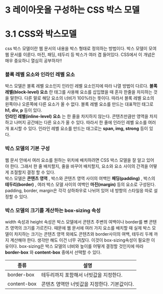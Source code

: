 # 3 레이아웃을 구성하는 CSS 박스 모델

# 3.1 CSS와 박스모델
css 박스 모델이란 웹 문서의 내용을 박스 형태로 정의하는 방법이다. 박스 모델이 모여 웹 문서를 이룬다. 마진, 패딩, 테두리 등 박스가 여러 겹 들어있다. CSS에서 이 개념은 매우 중요하니 열심히 공부하자!!

### 블록 레벨 요소와 인라인 레벨 요소 
박스 모델은 블록 레벨 요소인지 인라인 레벨 요소인지에 따라 나열 방법이 다르다. **블록 레벨(block-level) 요소** 란 태그를 사용해 요소를 삽입했을 때 혼자 한줄을 차지하는 것을 말한다. 다른 말로 해당 요소의 너비가 100%라는 뜻이다. 따라서 블록 레벨 요소의 왼쪽이나 오른쪽에 다른 요소가 올 수 없다. 블록 레벨 요소를 만드는 대표적인 태그로 **h1, div, p** 등이 있다. <br>
**인라인 레벨(inline-level) 요소** 는 한 줄을 차지하지 않는다. 콘텐츠만큼만 영역을 차지하고 나머지 공간에는 다른 요소가 올 수 있다. 따라서 한 줄에 인라인 레벨 요소를 여러 개 표시할 수 있다. 인라인 레벨 요소를 만드는 태그로는 **span, img, strong** 등이 있다.

### 박스 모델의 기본 구성
웹 문서 안에서 여러 요소를 원하는 위치에 배치하려면 CSS 박스 모델을 잘 알고 있어야 한다. 그래서 한 줄 배치할지, 줄을 바꾸어 배치할지, 요소와 요소 사이의 간격을 어떻게 조절할지 결정 할 수 있다. <br>
박스 모델은 **콘텐츠 영역** , 박스와 콘텐츠 영역 사이의 여백인 **패딩(padding)** , 박스의 **테두리(border)** , 여러 박스 모델 사이의 여백인 **마진(margin)** 등의 요소로 구성된다. padding, border, margin은 각각 상하좌우로 나뉘어 있어 네 방향의 스타일응 따로 설정할 수 있다.

### 박스 모델의 크기를 계산하는 box-sizing 속성
width 속성과 height 속성은 박스 모델에서 콘텐츠 주변의 여백이나 border를 뺸 콘텐츠 영역의 크기를 가르킨다. 때문에 웹 문서에 여러 가지 요소를 배치할 때 실제 박스 모델이 차지하는 크기는 콘텐츠 영역 외에도 콘텐츠와 border사이의 여백, 테두리 두께 까지 계산해야 한다. 생각만 해도 이건 너무 귀찮다. 이것이 box-sizing속성이 필요한 이유이다. box-sizing은 박스 모델의 너비와 높이를 어떻게 결정할 것인지에 따라 **border-box** 와 **content-box** 중에서 선택할 수 있다.

<table>
  <thead>
    <tr>
      <th>종류</th>
      <th>설명</th>
    </tr>
  </thead>
  <tbody>
    <tr>
      <td>border-box</td>
      <td>테두리까지 포함해서 너빗값을 지정한다.</td>
    </tr>
    <tr>
      <td>content-box</td>
      <td>콘텐츠 영역만 너빗값을 지정한다. 기본값이다.</td>
    </tr>
  </tbody>
</table>



